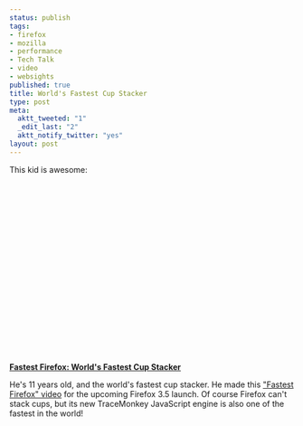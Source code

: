```yaml
--- 
status: publish
tags: 
- firefox
- mozilla
- performance
- Tech Talk
- video
- websights
published: true
title: World's Fastest Cup Stacker
type: post
meta: 
  aktt_tweeted: "1"
  _edit_last: "2"
  aktt_notify_twitter: "yes"
layout: post
---
```

This kid is awesome:

<div><object width="528" height="318"><param name="movie" value="http://www.dailymotion.com/swf/x9j4tt_fastest-firefox-worlds-fastest-cup_tech&related=0"></param><param name="allowFullScreen" value="true"></param><param name="allowScriptAccess" value="always"></param><embed src="http://www.dailymotion.com/swf/x9j4tt_fastest-firefox-worlds-fastest-cup_tech&related=0" type="application/x-shockwave-flash" width="528" height="318" allowFullScreen="true" allowScriptAccess="always"></embed></object><br /><b><a href="http://www.dailymotion.com/video/x9j4tt_fastest-firefox-worlds-fastest-cup_tech">Fastest Firefox: World's Fastest Cup Stacker</a></b></div>


He's 11 years old, and the world's fastest cup stacker. He made this <a href="http://blog.mozilla.com/blog/2009/06/08/fastest-firefox-part-2-more-speediness/">"Fastest Firefox" video</a> for the upcoming Firefox 3.5 launch. Of course Firefox can't stack cups, but its new TraceMonkey JavaScript engine is also one of the fastest in the world!
